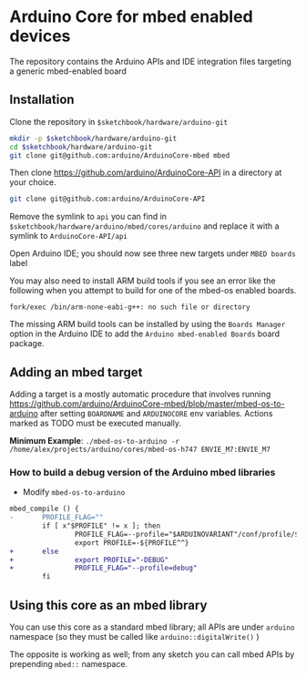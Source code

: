 # Arduino Core for mbed enabled devices

The repository contains the Arduino APIs and IDE integration files targeting a generic mbed-enabled board

## Installation

Clone the repository in `$sketchbook/hardware/arduino-git`

```bash
mkdir -p $sketchbook/hardware/arduino-git
cd $sketchbook/hardware/arduino-git
git clone git@github.com:arduino/ArduinoCore-mbed mbed
```

Then clone https://github.com/arduino/ArduinoCore-API in a directory at your choice.

```bash
git clone git@github.com:arduino/ArduinoCore-API
```

Remove the symlink to `api` you can find in  `$sketchbook/hardware/arduino/mbed/cores/arduino` and replace it with a symlink to `ArduinoCore-API/api`

Open Arduino IDE; you should now see three new targets under `MBED boards` label

You may also need to install ARM build tools if you see an error like the following when you attempt to build for one of the mbed-os enabled boards.
```
fork/exec /bin/arm-none-eabi-g++: no such file or directory
```
The missing ARM build tools can be installed by using the `Boards Manager` option in the Arduino IDE to add the `Arduino mbed-enabled Boards` board package.


## Adding an mbed target

Adding a target is a mostly automatic procedure that involves running https://github.com/arduino/ArduinoCore-mbed/blob/master/mbed-os-to-arduino after setting `BOARDNAME` and `ARDUINOCORE` env variables.
Actions marked as TODO must be executed manually.

**Minimum Example**: `./mbed-os-to-arduino -r /home/alex/projects/arduino/cores/mbed-os-h747 ENVIE_M7:ENVIE_M7`

### How to build a debug version of the Arduino mbed libraries
* Modify `mbed-os-to-arduino `
```diff
mbed_compile () {
-       PROFILE_FLAG=""
        if [ x"$PROFILE" != x ]; then
                PROFILE_FLAG=--profile="$ARDUINOVARIANT"/conf/profile/$PROFILE.json
                export PROFILE=-${PROFILE^^}
+       else
+               export PROFILE="-DEBUG"
+               PROFILE_FLAG="--profile=debug"
        fi
```

## Using this core as an mbed library

You can use this core as a standard mbed library; all APIs are under `arduino` namespace (so they must be called like `arduino::digitalWrite()` )

The opposite is working as well; from any sketch you can call mbed APIs by prepending `mbed::` namespace.


